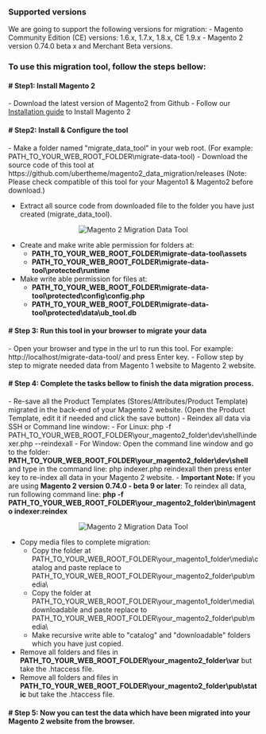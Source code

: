 <h3>Supported versions</h3>
We are going to support the following versions for migration:
- Magento Community Edition (CE) versions: 1.6.x, 1.7.x, 1.8.x, CE 1.9.x
- Magento 2 version 0.74.0 beta x and Merchant Beta versions.

<h3>To use this migration tool, follow the steps bellow:</h3>

<h4># Step1: Install Magento 2</h4>
- Download the latest version of Magento2 from Github
- Follow our <a href="http://www.ubertheme.com/magento-news/magento-2-0-installation-guide/">Installation guide</a> to Install Magento 2

<h4># Step2: Install & Configure the tool</h4>
- Make a folder named "migrate_data_tool" in your web root. (For example: PATH_TO_YOUR_WEB_ROOT_FOLDER\migrate-data-tool)
- Download the source code of this tool at https://github.com/ubertheme/magento2_data_migration/releases
  (Note: Please check compatible of this tool for your Magento1 & Magento2 before download.)
    
- Extract all source code from downloaded file to the folder you have just created (migrate_data_tool).
<div class="center">
<p align="center"><img src="http://joomlart.s3.amazonaws.com/images/userguide/jm_tips/migrationData/migrate.jpg" alt="Magento 2 Migration Data Tool" /></p>
</div>

- Create and make write able permission for folders at:
    - <strong>PATH_TO_YOUR_WEB_ROOT_FOLDER\migrate-data-tool\assets </strong>
    - <strong>PATH_TO_YOUR_WEB_ROOT_FOLDER\migrate-data-tool\protected\runtime </strong>
- Make write able permission for files at:
    - <strong>PATH_TO_YOUR_WEB_ROOT_FOLDER\migrate-data-tool\protected\config\config.php </strong>
    - <strong>PATH_TO_YOUR_WEB_ROOT_FOLDER\migrate-data-tool\protected\data\ub_tool.db </strong>
    
<h4># Step 3: Run this tool in your browser to migrate your data</h4>
- Open your browser and type in the url to run this tool.
For example: http://localhost/migrate-data-tool/ and press Enter key.
- Follow step by step to migrate needed data from Magento 1 website to Magento 2 website.

<h4># Step 4: Complete the tasks bellow to finish the data migration process.</h4>
- Re-save all the Product Templates (Stores/Attributes/Product Template) migrated in the back-end of your Magento 2 website. (Open the Product Template, edit it if needed and click the save button)
- Reindex all data via SSH or Command line window:
    - For Linux: php -f PATH_TO_YOUR_WEB_ROOT_FOLDER\your_magento2_folder\dev\shell\indexer.php --reindexall
    - For Window: Open the command line window and go to the folder: <strong> PATH_TO_YOUR_WEB_ROOT_FOLDER\your_magento2_folder\dev\shell </strong>
    and type in the command line: php indexer.php reindexall
    then press enter key to re-index all data in your Magento 2 website.
    - <strong>Important Note:</strong> If you are using <strong> Magento 2 version 0.74.0 - beta 9 or later</strong>: To reindex all data, run following command line:
    <strong> php -f PATH_TO_YOUR_WEB_ROOT_FOLDER\your_magento2_folder\bin\magento indexer:reindex </strong>
<div class="center">
<p align="center"><img src="http://joomlart.s3.amazonaws.com/images/userguide/jm_tips/migrationData/img-2.jpg?v=20150401144700" alt="Magento 2 Migration Data Tool" /></p>
</div>

- Copy media files to complete migration:<br/>
  - Copy the folder at PATH_TO_YOUR_WEB_ROOT_FOLDER\your_magento1_folder\media\catalog and paste replace to PATH_TO_YOUR_WEB_ROOT_FOLDER\your_magento2_folder\pub\media\
  - Copy the folder at PATH_TO_YOUR_WEB_ROOT_FOLDER\your_magento1_folder\media\downloadable and paste replace to PATH_TO_YOUR_WEB_ROOT_FOLDER\your_magento2_folder\pub\media\
  - Make recursive write able to "catalog" and "downloadable" folders which you have just copied.
- Remove all folders and files in <strong>PATH_TO_YOUR_WEB_ROOT_FOLDER\your_magento2_folder\var</strong> but take the .htaccess file.
- Remove all folders and files in <strong>PATH_TO_YOUR_WEB_ROOT_FOLDER\your_magento2_folder\pub\static</strong> but take the .htaccess file.

<h4># Step 5: Now you can test the data which have been migrated into your Magento 2 website from the browser.</h4>
